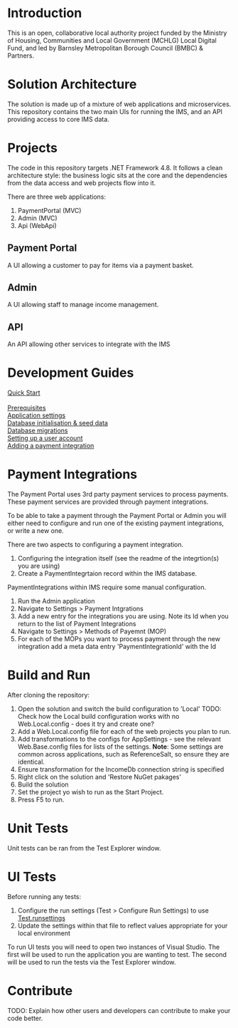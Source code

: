 # Introduction 
This is an open, collaborative local authority project funded by the Ministry of Housing, Communities and Local Government (MCHLG) Local Digital Fund, and led by Barnsley Metropolitan Borough Council (BMBC) & Partners.

# Solution Architecture

The solution is made up of a mixture of web applications and microservices.
This repository contains the two main UIs for running the IMS, and an API providing access to core IMS data.

# Projects

The code in this repository targets .NET Framework 4.8.
It follows a clean architecture style: the business logic sits at the core and the dependencies from the data access and web projects flow into it.

There are three web applications:

1. PaymentPortal (MVC)
2. Admin (MVC)
3. Api (WebApi)

## Payment Portal
A UI allowing a customer to pay for items via a payment basket.

## Admin
A UI allowing staff to manage income management.

## API
An API allowing other services to integrate with the IMS

# Development Guides

[Quick Start](\docs\quick-start.md)  
<br>
[Prerequisites](\docs\prerequisites.md)  
[Application settings](\docs\app-settings.md)  
[Database initialisation & seed data](\docs\database-initialisation-and-seed-data.md)  
[Database migrations](\docs\database-migrations.md)  
[Setting up a user account](\docs\setting-up-a-user-account.md)  
[Adding a payment integration](\docs\adding-a-payment-integration.md)  










# Payment Integrations

The Payment Portal uses 3rd party payment services to process payments.
These payment services are provided through payment integrations.

To be able to take a payment through the Payment Portal or Admin you will either need to configure and run one of the existing payment integrations, or write a new one.

There are two aspects to configuring a payment integration. 
1. Configuring the integration itself (see the readme of the integrtion(s) you are using)
2. Create a PaymentIntegrtaion record within the IMS database.

PaymentIntegrations within IMS require some manual configuration.
1. Run the Admin application
2. Navigate to Settings > Payment Intgrations
3. Add a new entry for the integrations you are using. Note its Id when you return to the list of Payment Integrations
4. Navigate to Settings > Methods of Payemnt (MOP)
5. For each of the MOPs you want to process payment through the new integration add a meta data entry 'PaymentIntegrationId' with the Id





# Build and Run

After cloning the repository:

1. Open the solution and switch the build configuration to 'Local'
TODO: Check how the Local build configuration works with no Web.Local.config - does it try and create one?
2. Add a Web.Local.config file for each of the web projects you plan to run. 
3. Add transformations to the configs for AppSettings - see the relevant Web.Base.config files for lists of the settings.
**Note**: Some settings are common across applications, such as ReferenceSalt, so ensure they are identical.</i>
4. Ensure  transformation for the IncomeDb connection string is specified
5. Right click on the solution and 'Restore NuGet pakages'
6. Build the solution 
7. Set the project yo wish to run as the Start Project.
8. Press F5 to run. 



# Unit Tests
Unit tests can be ran from the Test Explorer window.

# UI Tests
Before running any tests:
1. Configure the run settings (Test > Configure Run Settings) to use [Test.runsettings](\src\Test.runsettings)
2. Update the settings within that file to reflect values appropriate for your local environment

To run UI tests you will need to open two instances of Visual Studio.
The first will be used to run the application you are wanting to test. 
The second will be used to run the tests via the Test Explorer window.


# Contribute
TODO: Explain how other users and developers can contribute to make your code better. 


